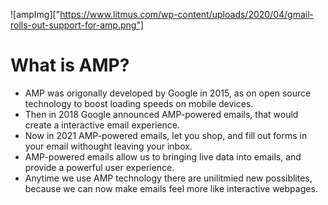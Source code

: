 ![ampImg]["https://www.litmus.com/wp-content/uploads/2020/04/gmail-rolls-out-support-for-amp.png"]
# What is AMP?

- AMP was origonally developed by Google in 2015, as on open source technology to boost loading speeds on mobile devices.
- Then in 2018 Google announced AMP-powered emails, that would create a interactive email experience.
- Now in 2021 AMP-powered emails, let you shop, and fill out forms in your email withought leaving your inbox.
- AMP-powered emails allow us to bringing live data into emails, and provide a powerful user experience.
- Anytime we use AMP technology there are unilitmied new possiblites, because we can now make emails feel more like interactive webpages.
